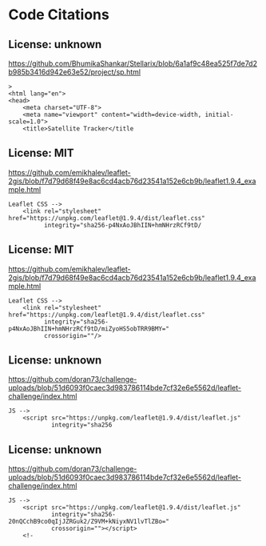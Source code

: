 # Code Citations

## License: unknown
https://github.com/BhumikaShankar/Stellarix/blob/6a1af9c48ea525f7de7d2b985b3416d942e63e52/project/sp.html

```
>
<html lang="en">
<head>
    <meta charset="UTF-8">
    <meta name="viewport" content="width=device-width, initial-scale=1.0">
    <title>Satellite Tracker</title
```


## License: MIT
https://github.com/emikhalev/leaflet-2gis/blob/f7d79d68f49e8ac6cd4acb76d23541a152e6cb9b/leaflet1.9.4_example.html

```
Leaflet CSS -->
    <link rel="stylesheet" href="https://unpkg.com/leaflet@1.9.4/dist/leaflet.css"
          integrity="sha256-p4NxAoJBhIIN+hmNHrzRCf9tD/
```


## License: MIT
https://github.com/emikhalev/leaflet-2gis/blob/f7d79d68f49e8ac6cd4acb76d23541a152e6cb9b/leaflet1.9.4_example.html

```
Leaflet CSS -->
    <link rel="stylesheet" href="https://unpkg.com/leaflet@1.9.4/dist/leaflet.css"
          integrity="sha256-p4NxAoJBhIIN+hmNHrzRCf9tD/miZyoHS5obTRR9BMY="
          crossorigin=""/>
```


## License: unknown
https://github.com/doran73/challenge-uploads/blob/51d6093f0caec3d983786114bde7cf32e6e5562d/leaflet-challenge/index.html

```
JS -->
    <script src="https://unpkg.com/leaflet@1.9.4/dist/leaflet.js"
            integrity="sha256
```


## License: unknown
https://github.com/doran73/challenge-uploads/blob/51d6093f0caec3d983786114bde7cf32e6e5562d/leaflet-challenge/index.html

```
JS -->
    <script src="https://unpkg.com/leaflet@1.9.4/dist/leaflet.js"
            integrity="sha256-20nQCchB9co0qIjJZRGuk2/Z9VM+kNiyxNV1lvTlZBo="
            crossorigin=""></script>
    <!-
```

